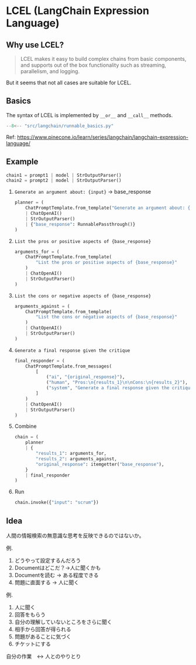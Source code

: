 # LCEL (LangChain Expression Language)

## Why use LCEL?

> LCEL makes it easy to build complex chains from basic components, and supports out of the box functionality such as streaming, parallelism, and logging.

But it seems that not all cases are suitable for LCEL.

## Basics

The syntax of LCEL is implemented by `__or__` and `__call__` methods.


```py
--8<-- "src/langchain/runnable_basics.py"
```

Ref: https://www.pinecone.io/learn/series/langchain/langchain-expression-language/

## Example

```py
chain1 = prompt1 | model | StrOutputParser()
chain2 = prompt2 | model | StrOutputParser()
```

1. `Generate an argument about: {input}` -> base_response
    ```py
    planner = (
        ChatPromptTemplate.from_template("Generate an argument about: {input}")
        | ChatOpenAI()
        | StrOutputParser()
        | {"base_response": RunnablePassthrough()}
    )
    ```
1. `List the pros or positive aspects of {base_response}`
    ```py
    arguments_for = (
        ChatPromptTemplate.from_template(
            "List the pros or positive aspects of {base_response}"
        )
        | ChatOpenAI()
        | StrOutputParser()
    )
    ```
1. `List the cons or negative aspects of {base_response}`
    ```py
    arguments_against = (
        ChatPromptTemplate.from_template(
            "List the cons or negative aspects of {base_response}"
        )
        | ChatOpenAI()
        | StrOutputParser()
    )
    ```
1. `Generate a final response given the critique`

    ```py
    final_responder = (
        ChatPromptTemplate.from_messages(
            [
                ("ai", "{original_response}"),
                ("human", "Pros:\n{results_1}\n\nCons:\n{results_2}"),
                ("system", "Generate a final response given the critique"),
            ]
        )
        | ChatOpenAI()
        | StrOutputParser()
    )
    ```
1. Combine

    ```py
    chain = (
        planner
        | {
            "results_1": arguments_for,
            "results_2": arguments_against,
            "original_response": itemgetter("base_response"),
        }
        | final_responder
    )
    ```

1. Run

    ```py
    chain.invoke({"input": "scrum"})
    ```

## Idea

人間の情報検索の無意識な思考を反映できるのではないか。

例.
1. どうやって設定するんだろう
1. Documentはどこだ？→人に聞くかも
1. Documentを読む -> ある程度できる
1. 問題に直面する -> 人に聞く

例.
1. 人に聞く
1. 回答をもらう
1. 自分の理解していないところをさらに聞く
1. 相手から回答が得られる
1. 問題があることに気づく
1. チケットにする

自分の作業　↔ 人とのやりとり
